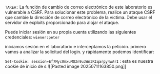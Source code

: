 `TAREA:` La función de cambio de correo electrónico de este laboratorio es vulnerable a CSRF. Para solucionar este problema, realice un ataque CSRF que cambie la dirección de correo electrónico de la víctima. Debe usar el servidor de exploits proporcionado para alojar el ataque.

Puede iniciar sesión en su propia cuenta utilizando las siguientes credenciales: `wiener:peter`

iniciamos sesión en el laboratorio e interceptamos la petición. primero vamos a analizar la solicitud del login. y rápidamente podemos identificar:

`Set-Cookie: session=Ef7Myc0mxuMQ3n9u3Wn3RIqarpy4wArI` : esta es nuestra cookie de inicio de s
![[Pasted image 20250711163850.png]]